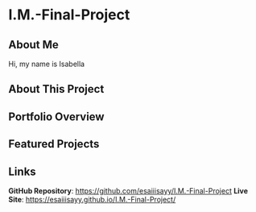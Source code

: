# I.M.-Final-Project

## About Me
Hi, my name is Isabella

## About This Project

## Portfolio Overview

## Featured Projects

## Links
**GitHub Repository**: https://github.com/esaiiisayy/I.M.-Final-Project
**Live Site**: https://esaiiisayy.github.io/I.M.-Final-Project/
